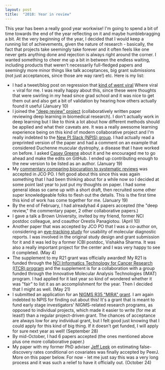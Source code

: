 ```yaml
---
layout: post
title:  "2018: Year in review"
---
```


This year has been a really good year workwise! I'm going to spend a bit of time towards the end of the year reflecting on it and maybe humblebragging a bit.
At the very beginning of the year, I decided that I would keep a running list of achievements, given the nature of research - basically, the fact that projects take
seemingly take forever and it often feels like one never gets anything done and rejection is always right around the corner. I wanted something to cheer me up a bit in between the
endless waiting, including products that
weren't necessarily full-fledged papers and seemingly more minor things like talk acceptances, big grant submissions (not just acceptances, since those are way rare!) 
etc. Here is my list:

* I had a tweet/blog post on regression that [kind of went viral](https://twitter.com/siminaboca/status/951201399563587589) Where viral = viral for me. I was really happy about this, since these were thoughts that
were swirling in my head since grad school and it was nice to get them out and also get a bit of validation by hearing how others actually found it useful
(January 10)
* I joined the ["deep review" project](https://github.com/greenelab/deep-review) (collaboratively written paper reviewing deep learning in biomedical research). I don't actually work in deep learning but I like to think a lot
about how different methods should be applied and what their caveats are. It was a really awesome learning experience being on this kind of modern collaborative project and I'm really indebted to the [New PI Slack (NPIS) group]((https://twitter.com/NewPI_Slack).).
I had actually read a preprinted version of the paper and had a comment on an example that considered Duchenne muscular dystrophy, a disease that I have worked on before. I asked
[Casey Greene](https://twitter.com/GreeneScientist) about it and he encouraged me to go ahead and make the edits on GitHub. I ended up contributing enough to the new version to be listed as an author. (January 19)
* My [commentary comparing biocuration to systematic reviews](http://ascopubs.org/doi/full/10.1200/PO.17.00175) was accepted in JCO PO. I felt good about this since this was again something that I had been thinking about for a while now so I decided at some point last
year to just put my thoughts on paper. I had some general ideas so came up with a short draft, then recruited some other super knowledgeable folks to flesh out the details. This is the first time this kind of work has come
together for me. (January 19)
* By the end of February, I had alreadyhad 4 papers accepted (the "deep review," the commentary paper, 2 other collaborative papers.)
* I gave a talk a Brown University, invited by my friend, former NCI postdoc colleague, and coauthor Orestis Panagiotou. (April 10)
* Another paper that was accepted by JCO PO that I was a co-author on, considering an [eye-tracking study](http://ascopubs.org/doi/10.1200/PO.17.00296) for usability of molecular diagnostic reports. I was involved in the original study design and grant submission for it
and it was led by a former ICBI postdoc, Vishakha Sharma. It was also a really important project for the center and I was very happy to see it completed. (May 4)
* The supplement to my R21 grant was officially awarded! My R21 is funded through the [NCI Informatics Technology for Cancer Research (ITCR) program](https://nciphub.org/groups/itcr) and the supplement is for a collaboration with a group funded through the 
Innovative Molecular Analysis Technologies (IMAT) program. I had applied for it last year so kind of wondered whether it was "fair" to list it as an accomplishment for the year. Then I decided that I might as well. (May 21)
* I submitted an application for an [NIGMS R35 "MIRA" grant](https://grants.nih.gov/grants/guide/pa-files/PAR-17-190.html). I am again indebted to NPIS for finding out about this! It's a grant that is meant to fund early stage investigators' NIGMS-related research programs, 
as opposed to individual projects, which made it easier to write (for me at least!) than a regular project-driven grant. The chances of acceptance are always low for any individual grant, but I felt good just knowing that I could apply for this kind of big thing. If it doesn't get
funded, I will apply for sure next year as well! (September 28)
* By mid-October, I had 6 papers accepted (the ones mentioned above plus one more collaborative paper.)
* My paper with my former PhD adviser [Jeff Leek](http://jtleek.com/) on estimating false-discovery rates conditional on covariates was finally accepted by PeerJ. More on this paper below. For now - let me just say this was a very long process and it was such a relief to have it
officially out. (October 24)




